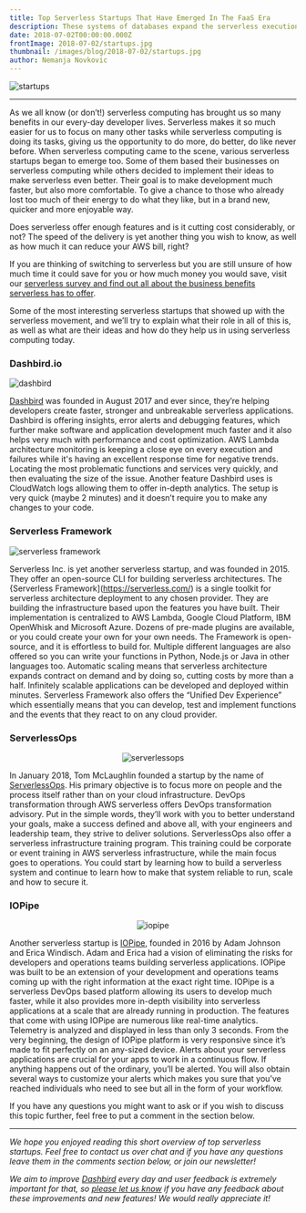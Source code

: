 ```yaml
---
title: Top Serverless Startups That Have Emerged In The FaaS Era
description: These systems of databases expand the serverless execution model to a Relational Database Management System (RDBMS), which eliminates the need for the physical or even virtual database hardware.
date: 2018-07-02T00:00:00.000Z
frontImage: 2018-07-02/startups.jpg
thumbnail: /images/blog/2018-07-02/startups.jpg
author: Nemanja Novkovic
---
```


![startups](/images/blog/2018-07-02/startups.jpg)

___

As we all know (or don’t!) serverless computing has brought us so many benefits in our every-day developer lives. Serverless makes it so much easier for us to focus on many other tasks while serverless computing is doing its tasks, giving us the opportunity to do more, do better, do like never before. When serverless computing came to the scene, various serverless startups began to emerge too. Some of them based their businesses on serverless computing while others decided to implement their ideas to make serverless even better. Their goal is to make development much faster, but also more comfortable. To give a chance to those who already lost too much of their energy to do what they like, but in a brand new, quicker and more enjoyable way.

Does serverless offer enough features and is it cutting cost considerably, or not? The speed of the delivery is yet another thing you wish to know, as well as how much it can reduce your AWS bill, right? 

If you are thinking of switching to serverless but you are still unsure of how much time it could save for you or how much money you would save, visit our [serverless survey and find out all about the business benefits serverless has to offer](https://medium.com/@AnnikaHelendi/serverless-survey-77-delivery-speed-4-dev-workdays-mo-saved-26-aws-monthly-bill-d99174f70663).

Some of the most interesting serverless startups that showed up with the serverless movement, and we’ll try to explain what their role in all of this is, as well as what are their ideas and how do they help us in using serverless computing today.

### Dashbird.io

![dashbird](/images/blog/2018-07-02/dashbird-1.jpg)

[Dashbird](https://dashbird.io/features/) was founded in August 2017 and ever since, they’re helping developers create faster, stronger and unbreakable serverless applications. Dashbird is offering insights, error alerts and debugging features, which further make software and application development much faster and it also helps very much with performance and cost optimization. AWS Lambda architecture monitoring is keeping a close eye on every execution and failures while it's having an excellent response time for negative trends. Locating the most problematic functions and services very quickly, and then evaluating the size of the issue. Another feature Dashbird uses is CloudWatch logs allowing them to offer in-depth analytics. The setup is very quick (maybe 2 minutes) and it doesn’t require you to make any changes to your code.

### Serverless Framework

![serverless framework](/images/blog/2018-07-02/serverless-1.jpg)

Serverless Inc. is yet another serverless startup, and was founded in 2015. They offer an open-source CLI for building serverless architectures. The {Serverless Framework](https://serverless.com/) is a single toolkit for serverless architecture deployment to any chosen provider. They are building the infrastructure based upon the features you have built. Their implementation is centralized to AWS Lambda, Google Cloud Platform, IBM OpenWhisk and Microsoft Azure. Dozens of pre-made plugins are available, or you could create your own for your own needs. The Framework is open-source, and it is effortless to build for. Multiple different languages are also offered so you can write your functions in Python, Node.js or Java in other languages too. Automatic scaling means that serverless architecture expands contract on demand and by doing so, cutting costs by more than a half. Infinitely scalable applications can be developed and deployed within minutes. Serverless Framework also offers the “Unified Dev Experience” which essentially means that you can develop, test and implement functions and the events that they react to on any cloud provider.

### ServerlessOps

<p style="text-align:center;">
<img src="/images/blog/2018-07-02/serverlessops-1.jpg" alt="serverlessops">
</p>

In January 2018, Tom McLaughlin founded a startup by the name of [ServerlessOps](https://www.serverlessops.io/). His primary objective is to focus more on people and the process itself rather than on your cloud infrastructure. DevOps transformation through AWS serverless offers DevOps transformation advisory. Put in the simple words, they’ll work with you to better understand your goals, make a success defined and above all, with your engineers and leadership team, they strive to deliver solutions. ServerlessOps also offer a serverless infrastructure training program. This training could be corporate or event training in AWS serverless infrastructure, while the main focus goes to operations. You could start by learning how to build a serverless system and continue to learn how to make that system reliable to run, scale and how to secure it.

### IOPipe

<p style="text-align:center;">
<img src="/images/blog/2018-07-02/iopipe-1.png" alt="iopipe">
</p>

Another serverless startup is [IOPipe](https://www.iopipe.com/), founded in 2016 by Adam Johnson and Erica Windisch. Adam and Erica had a vision of eliminating the risks for developers and operations teams building serverless applications. IOPipe was built to be an extension of your development and operations teams coming up with the right information at the exact right time. IOPipe is a serverless DevOps based platform allowing its users to develop much faster, while it also provides more in-depth visibility into serverless applications at a scale that are already running in production. The features that come with using IOPipe are numerous like real-time analytics. Telemetry is analyzed and displayed in less than only 3 seconds. From the very beginning, the design of IOPipe platform is very responsive since it’s made to fit perfectly on an any-sized device. Alerts about your serverless applications are crucial for your apps to work in a continuous flow. If anything happens out of the ordinary, you’ll be alerted. You will also obtain several ways to customize your alerts which makes you sure that you’ve reached individuals who need to see but all in the form of your workflow.

If you have any questions you might want to ask or if you wish to discuss this topic further, feel free to put a comment in the section below.

___

_We hope you enjoyed reading this short overview of top serverless startups. Feel free to contact us over chat and if you have any questions leave them in the comments section below, or join our newsletter!_

_We aim to improve [Dashbird](https://dashbird.io/) every day and user feedback is extremely important for that, so [please let us know](mailto:support@dashbird.io) if you have any feedback about these improvements and new features! We would really appreciate it!_